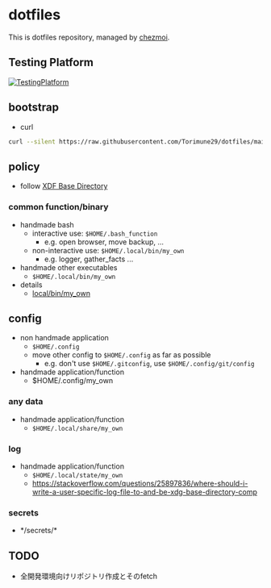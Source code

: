 # dotfiles

This is dotfiles repository, managed by [chezmoi](https://www.chezmoi.io/).

## Testing Platform

[![TestingPlatform](http://github-actions.40ants.com/Torimune29/dotfiles/matrix.svg)](https://github.com/Torimune29/dotfiles)

## bootstrap

* curl

```sh
curl --silent https://raw.githubusercontent.com/Torimune29/dotfiles/main/bootstrap.sh | sh

```

## policy

* follow [XDF Base Directory](https://wiki.archlinux.org/title/XDG_Base_Directory)

### common function/binary

* handmade bash
  * interactive use: `$HOME/.bash_function`
    * e.g. open browser, move backup, ...
  * non-interactive use: `$HOME/.local/bin/my_own`
    * e.g. logger, gather_facts ...
* handmade other executables
  * `$HOME/.local/bin/my_own`
* details
  * [local/bin/my_own](my_ownhttps://github.com/Torimune29/dotfiles/tree/main/private_dot_local/bin/my_own)

## config

* non handmade application
  * `$HOME/.config`
  * move other config to `$HOME/.config` as far as possible
    * e.g. don't use `$HOME/.gitconfig`, use `$HOME/.config/git/config`
* handmade application/function
  * $HOME/.config/my_own

### any data

* handmade application/function
  * `$HOME/.local/share/my_own`

### log

* handmade application/function
  * `$HOME/.local/state/my_own`
  * <https://stackoverflow.com/questions/25897836/where-should-i-write-a-user-specific-log-file-to-and-be-xdg-base-directory-comp>

### secrets

* \*/secrets/\*

## TODO

* 全開発環境向けリポジトリ作成とそのfetch

